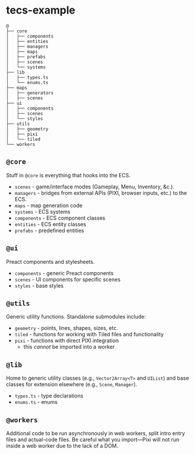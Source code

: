 # tecs-example

```
@
├── core
│   ├── components
│   ├── entities
│   ├── managers
│   ├── maps
│   ├── prefabs
│   ├── scenes
│   └── systems
├── lib
│   ├── types.ts
│   └── enums.ts
├── maps
│   ├── generators
│   ├── scenes
├── ui
│   ├── components
│   ├── scenes
│   └── styles
├── utils
│   ├── geometry
│   ├── pixi
│   └── tiled
└── workers
```

## `@core`

Stuff in `@core` is everything that hooks into the ECS.

- `scenes` - game/interface modes (Gameplay, Menu, Inventory, &c.).
- `managers` - bridges from external APIs (PIXI, browser inputs, etc.) to the ECS.
- `maps` - map generation code
- `systems` - ECS systems
- `components` - ECS component classes
- `entities` - ECS entity classes
- `prefabs` - predefined entities

## `@ui`

Preact components and stylesheets.

- `components` - generic Preact components
- `scenes` - UI components for specific scenes
- `styles` - base styles

## `@utils`

Generic utility functions. Standalone submodules include:

- `geometry` - points, lines, shapes, sizes, etc.
- `tiled` - functions for working with Tiled files and functionality
- `pixi` - functions with direct PIXI integration
  - this _cannot_ be imported into a worker

## `@lib`

Home to generic utility classes (e.g., `Vector2Array<T>` and `UIList`) and base classes for extension elsewhere (e.g., `Scene`, `Manager`).

- `types.ts` - type declarations
- `enums.ts` - enums

## `@workers`

Additional code to be run asynchronously in web workers, split intro entry files and actual-code files. Be careful what you import—Pixi will not run inside a web worker due to the lack of a DOM.
